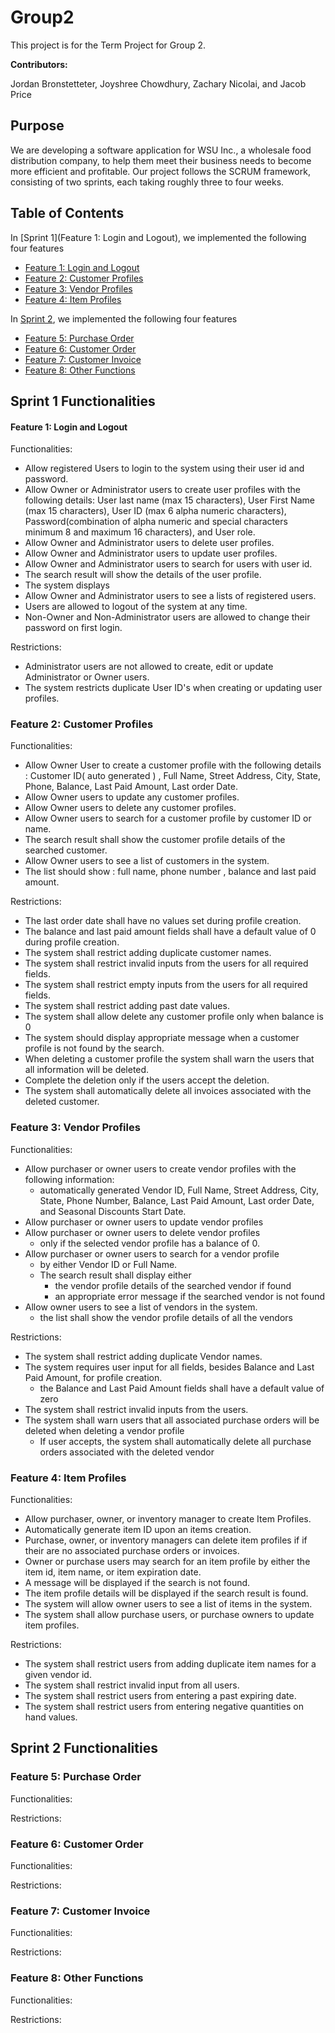 # Group2

This project is for the Term Project for Group 2.

**Contributors:** 

Jordan Bronstetteter, Joyshree Chowdhury, Zachary Nicolai, and Jacob Price

## Purpose

We are developing a software application for WSU Inc., a wholesale food distribution company, to help them meet their business needs to become more efficient and profitable. Our project follows the SCRUM framework, consisting of two sprints, each taking roughly three to four weeks.

## Table of Contents

In [Sprint 1](Feature 1: Login and Logout), we implemented the following four features
- [Feature 1: Login and Logout](https://git.wayne.edu/gt2533/group2/-/tree/master#feature-1-login-and-logout)
- [Feature 2: Customer Profiles](https://git.wayne.edu/gt2533/group2/-/tree/master#feature-2-customer-profiles)
- [Feature 3: Vendor Profiles](https://git.wayne.edu/gt2533/group2/-/tree/master#feature-3-vendor-profiles)
- [Feature 4: Item Profiles](https://git.wayne.edu/gt2533/group2/-/tree/master#feature-4-item-profiles)

In [Sprint 2](https://git.wayne.edu/gt2533/group2/-/tree/master#sprint-2-functionalities), we implemented the following four features
- [Feature 5: Purchase Order](https://git.wayne.edu/gt2533/group2/-/tree/master#feature-5-purchase-order)
- [Feature 6: Customer Order](https://git.wayne.edu/gt2533/group2/-/tree/master#feature-6-customer-order)
- [Feature 7: Customer Invoice](https://git.wayne.edu/gt2533/group2/-/tree/master#feature-7-customer-invoice)
- [Feature 8: Other Functions](https://git.wayne.edu/gt2533/group2/-/tree/master#feature-8-other-functions)

## Sprint 1 Functionalities

#### Feature 1: Login and Logout

Functionalities:
- Allow registered Users to login to the system using their user id and password.
- Allow Owner or Administrator users to create user profiles with the following details: User last name (max 15 characters), User First Name (max 15 characters), User ID (max 6 alpha numeric characters), Password(combination of alpha numeric and special characters minimum 8 and maximum 16 characters), and User role.
- Allow Owner and Administrator users to delete user profiles.
- Allow Owner and Administrator users to update user profiles.
- Allow Owner and Administrator users to search for users with user id.
- The search result will show the details of the user profile. 
- The system displays 
- Allow Owner and Administrator users to see a lists of registered users.
- Users are allowed to logout of the system at any time.
- Non-Owner and Non-Administrator users are allowed to change their password on first login.

Restrictions:
- Administrator users are not allowed to create, edit or update Administrator or Owner users.
- The system restricts duplicate User ID's when creating or updating user profiles.


### Feature 2: Customer Profiles

Functionalities:
- Allow Owner User to create a customer profile with the following details : Customer ID( auto generated ) , Full Name, Street Address, City, State, Phone, Balance, Last Paid Amount, Last order Date.
- Allow Owner users to update any customer profiles.
- Allow Owner users to delete any customer profiles.
- Allow Owner users to search for a customer profile by customer ID or name.
- The search result shall show the customer profile details of the searched customer.
- Allow Owner users to see a list of customers in the system. 
- The list should show : full name, phone number , balance and last paid amount.
	     
Restrictions:
-  The last order date shall have no values set during profile creation.
-  The balance and last paid amount fields shall have a default value of
   0 during profile creation.
-  The system shall restrict adding duplicate customer names.
- The system shall restrict invalid inputs from the users for all required                                    
  fields.  
- The system shall restrict empty inputs from the users for all required                                    
                   fields. 
- The system shall restrict adding past date values.
- The system shall allow delete any customer profile only when balance is 0
- The system should display appropriate message when a customer profile is not found by the search. 
 - When deleting a customer profile the system shall warn the users that all information will be deleted.
-  Complete the deletion only if the users accept the deletion.
- The system shall automatically delete all invoices associated with the deleted customer. 


### Feature 3: Vendor Profiles

Functionalities:
- Allow purchaser or owner users to create vendor profiles with the following information:
   - automatically generated Vendor ID, Full Name, Street Address, City, State, Phone Number, Balance, Last Paid Amount, Last order Date, and Seasonal Discounts Start Date.
- Allow purchaser or owner users to update vendor profiles
- Allow purchaser or owner users to delete vendor profiles
   - only if the selected vendor profile has a balance of 0.
- Allow purchaser or owner users to search for a vendor profile
   - by either Vendor ID or Full Name.
   - The search result shall display either
      - the vendor profile details of the searched vendor if found
      - an appropriate error message if the searched vendor is not found
- Allow owner users to see a list of vendors in the system.
   - the list shall show the vendor profile details of all the vendors

Restrictions:
- The system shall restrict adding duplicate Vendor names.
- The system requires user input for all fields, besides Balance and Last Paid Amount, for profile creation.
   - the Balance and Last Paid Amount fields shall have a default value of zero
- The system shall restrict invalid inputs from the users.
- The system shall warn users that all associated purchase orders will be deleted when deleting a vendor profile
    - If user accepts, the system shall automatically delete all purchase orders associated with the deleted vendor


### Feature 4: Item Profiles

Functionalities:
- Allow purchaser, owner, or inventory manager to create Item Profiles.
- Automatically generate item ID upon an items creation.
- Purchase, owner, or inventory managers can delete item profiles if if their are no associated purchase 
  orders or invoices.
- Owner or purchase users may search for an item profile by either the item id, item name, or item 
 expiration date.
- A message will be displayed if the search is not found.
- The item profile details will be displayed if the search result is found.
- The system will allow owner users to see a list of items in the system.
- The system shall allow purchase users, or purchase owners to update item profiles.

Restrictions:
- The system shall restrict users from adding duplicate item names for a given vendor id.
- The system shall restrict invalid input from all users.
- The system shall restrict users from entering a past expiring date.
- The system shall restrict users from entering negative quantities on hand values.

## Sprint 2 Functionalities

### Feature 5: Purchase Order
Functionalities:

Restrictions:

### Feature 6: Customer Order
Functionalities:

Restrictions:

### Feature 7: Customer Invoice
Functionalities:

Restrictions:

### Feature 8: Other Functions
Functionalities:

Restrictions:
